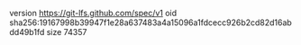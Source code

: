 version https://git-lfs.github.com/spec/v1
oid sha256:19167998b39947f1e28a637483a4a15096a1fdcecc926b2cd82d16abdd49b1fd
size 74357
